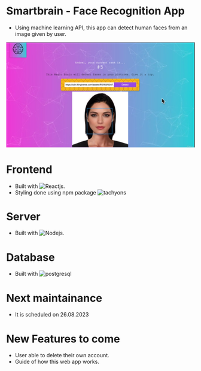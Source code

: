 # Smartbrain - Face Recognition App

- Using machine learning API, this app can detect human faces from an image given by user.


![SmartBrain App after log in](images/Smartbrain_after_login.png)

# Frontend
- Built with ![Reactjs](https://react.dev/).
- Styling done using npm package ![tachyons](https://www.npmjs.com/package/tachyons)

# Server  
- Built with ![Nodejs](https://nodejs.org/en).

# Database 
- Built with ![postgresql](https://www.postgresql.org/)

# Next maintainance
- It is scheduled on 26.08.2023

# New Features to come 
- User able to delete their own account.
- Guide of how this web app works.
